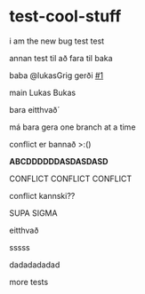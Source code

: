 # test-cool-stuff

i am the new bug
test test


annan test til að fara til baka

baba
@lukasGrig gerði [#1](https://github.com/VefForritun-2/test-cool-stuff/issues/1)

main
Lukas Bukas

bara eitthvað´

má bara gera one branch at a time


conflict er bannað >:()

**ABCDDDDDDASDASDASD**

CONFLICT CONFLICT CONFLICT

conflict kannski??

SUPA SIGMA

eitthvað

sssss


dadadadadad


more tests
